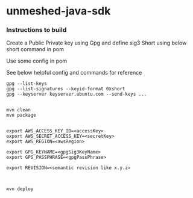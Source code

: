 # unmeshed-java-sdk

### Instructions to build

Create a Public Private key using Gpg and define sig3 Short using below short command in pom

Use some config in pom

See below helpful config and commands for reference

```
gpg --list-keys
gpg --list-signatures --keyid-format 0xshort
gpg --keyserver keyserver.ubuntu.com --send-keys ...


mvn clean
mvn package


export AWS_ACCESS_KEY_ID=<accessKey>
export AWS_SECRET_ACCESS_KEY=<secretKey>
export AWS_REGION=<awsRegion>

export GPG_KEYNAME=<gpgSig3KeyName>
export GPG_PASSPHRASE=<gpgPassPhrase>

export REVISION=<semantic revision like x.y.z>



mvn deploy
```